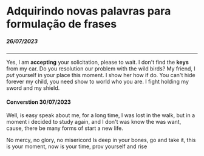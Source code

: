 # Adquirindo novas palavras para formulação de frases

##### 26/07/2023

---

Yes, I am **accepting** your solicitation, please to wait.
I don't find the **keys** from my car.
Do you resolution our problem with the wild birds?
My friend, I *put* yourself in your place this moment.
I show her how if do.
You can't hide forever my child, you need show to world who you are.
I fight holding my sword and my shield. 

#### Converstion 30/07/2023

Well, is easy speak about me, for a long time, I was lost in the walk, but in a moment i decided to study again, and I don't was know the was want, cause, there be many forms of start a new life.

No mercy, no glory, no misericord 
Is deep in your bones, go and take it, this is your moment, now is your time, prov yourself and rise
